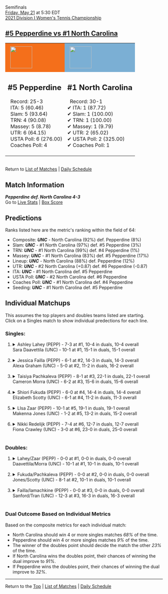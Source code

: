 Semifinals[](#top)<a name="top"></a>  
[Friday, May 21](../../schedule/05-21.md) at 5:30 EDT  
[2021 Division I Women's Tennis Championship](../index.md)  
## [#5 Pepperdine vs #1 North Carolina](https://www.ncaa.com/game/5833707)  

<table><tr style="background-color: #d9d9d9 !important"><td style="background-color: #F46F1B !important"><img src="https://www.ncaa.com/sites/default/files/images/logos/schools/p/pepperdine.70.png" width="70" height="70" style="padding: 8px;" /></td><td style="background-color: #7BAFD4 !important"><img src="https://www.ncaa.com/sites/default/files/images/logos/schools/n/north-carolina.70.png" width="70" height="70" style="padding: 8px;" /></td></tr><tr>
<td>  

<h2>#5 Pepperdine</h2>  
&nbsp; Record: 25-3<br>  
&nbsp; ITA: 5 (60.46)<br>  
&nbsp; Slam: 5 (93.64)<br>  
&nbsp; TRN: 4 (90.08)<br>  
&nbsp; Massey: 5 (8.78)<br>  
&nbsp; UTR: 6 (64.15)<br>  
&nbsp; USTA Poll: 6 (276.00)<br>  
&nbsp; Coaches Poll: 4<br>  
<br>  

</td>
<td>  

<h2>#1 North Carolina</h2>  
&nbsp; Record: 30-1<br>  
&#10004; ITA: 1 (87.72)<br>  
&#10004; Slam: 1 (100.00)<br>  
&#10004; TRN: 1 (100.00)<br>  
&#10004; Massey: 1 (9.79)<br>  
&#10004; UTR: 2 (65.02)<br>  
&#10004; USTA Poll: 2 (325.00)<br>  
&#10004; Coaches Poll: 1<br>  
<br>  

</td>
</tr></table>  


<br>Return to [List of Matches](../index.md) &#124; [Daily Schedule](../../schedule/05-21.md)

## Match Information  
***Pepperdine def. North Carolina 4-3***  
Go to [Live Stats](http://scores.tennisticker.de/usa/ustanc/conf/lp.html?lid=83) | [Box Score](https://www.ustanationalcampus.com/content/dam/nationalcampus/collegiate/ncaa2021/pdf/WSFPEPPUNC.pdf)  

## Predictions  

Ranks listed here are the metric's ranking within the field of 64:  
- Composite: ***UNC*** - North Carolina (92%) def. Pepperdine (8%)  
- Slam: ***UNC*** - #1 North Carolina (97%) def. #5 Pepperdine (3%)  
- TRN: ***UNC*** - #1 North Carolina (99%) def. #4 Pepperdine (1%)  
- Massey: ***UNC*** - #1 North Carolina (83%) def. #5 Pepperdine (17%)  
- Lineup: ***UNC*** - North Carolina (88%) def. Pepperdine (12%)  
- UTR: ***UNC*** - #2 North Carolina (+0.87) def. #6 Pepperdine (-0.87)  
- ITA: ***UNC*** - #1 North Carolina def. #5 Pepperdine  
- USTA Poll: ***UNC*** - #2 North Carolina def. #6 Pepperdine  
- Coaches Poll: ***UNC*** - #1 North Carolina def. #4 Pepperdine  
- Seeding: ***UNC*** - #1 North Carolina def. #5 Pepperdine  

## Individual Matchups  
This assumes the top players and doubles teams listed are starting.  
Click on a Singles match to show individual predections for each line.  

### Singles:  

<ol>
<li><details>
<summary markdown="span">Ashley Lahey (PEPP) - 7-3 at #1, 10-4 in duals, 10-4 overall<br>Sara Daavettila (UNC) - 10-1 at #1, 15-1 in duals, 15-1 overall</summary>
<h4>Predictions</h4><ul>
<li>Composite: <b><i>UNC</i></b> - Daavettila (77%) def. Lahey (23%)</li>  
<li>Slam: <b><i>UNC</i></b> - Daavettila (77%) def. Lahey (23%)</li>  
<li>TRN: <b><i>UNC</i></b> - Daavettila (86%) def. Lahey (14%)</li>  
<li>Massey: <b><i>UNC</i></b> - Daavettila (76%) def. Lahey (24%)</li>  
<li>UTR: <b><i>UNC</i></b> - Daavettila (68%) def. Lahey (32%)</li>  
<li>ITA: <b><i>UNC</i></b> - Daavettila (64.17) def. Lahey (7.80)</li>  
</ul>
</details>&nbsp;</li>
<li><details>
<summary markdown="span">Jessica Failla (PEPP) - 6-1 at #2, 14-3 in duals, 14-3 overall<br>Alexa Graham (UNC) - 5-0 at #2, 11-2 in duals, 16-2 overall</summary>
<h4>Predictions</h4><ul>
<li>Composite: <b><i>UNC</i></b> - Graham (53%) def. Failla (47%)</li>  
<li>Slam: <b><i>PEPP</i></b> - Failla (51%) def. Graham (49%)</li>  
<li>TRN: <b><i>PEPP</i></b> - Failla (58%) def. Graham (42%)</li>  
<li>Massey: <b><i>UNC</i></b> - Graham (64%) def. Failla (36%)</li>  
<li>UTR: <b><i>UNC</i></b> - Graham (58%) def. Failla (42%)</li>  
<li>ITA: <b><i>PEPP</i></b> - Failla (23.38) def. Graham (15.03)</li>  
</ul>
</details>&nbsp;</li>
<li><details>
<summary markdown="span">Taisiya Pachkaleva (PEPP) - 8-1 at #3, 22-1 in duals, 22-1 overall<br>Cameron Morra (UNC) - 6-2 at #3, 15-6 in duals, 15-6 overall</summary>
<h4>Predictions</h4><ul>
<li>Composite: <b><i>PEPP</i></b> - Pachkaleva (59%) def. Morra (41%)</li>  
<li>Slam: <b><i>UNC</i></b> - Morra (54%) def. Pachkaleva (46%)</li>  
<li>TRN: <b><i>PEPP</i></b> - Pachkaleva (76%) def. Morra (24%)</li>  
<li>Massey: <b><i>PEPP</i></b> - Pachkaleva (50%) def. Morra (50%)</li>  
<li>UTR: <b><i>PEPP</i></b> - Pachkaleva (67%) def. Morra (33%)</li>  
<li>ITA: <b><i>UNC</i></b> - Morra (20.00) def. Pachkaleva (6.37)</li>  
</ul>
</details>&nbsp;</li>
<li><details>
<summary markdown="span">Shiori Fukuda (PEPP) - 6-0 at #4, 14-4 in duals, 14-4 overall<br>Elizabeth Scotty (UNC) - 6-1 at #4, 11-2 in duals, 11-3 overall</summary>
<h4>Predictions</h4><ul>
<li>Composite: <b><i>UNC</i></b> - Scotty (57%) def. Fukuda (43%)</li>  
<li>Slam: <b><i>UNC</i></b> - Scotty (51%) def. Fukuda (49%)</li>  
<li>TRN: <b><i>PEPP</i></b> - Fukuda (54%) def. Scotty (46%)</li>  
<li>Massey: <b><i>UNC</i></b> - Scotty (65%) def. Fukuda (35%)</li>  
<li>UTR: <b><i>UNC</i></b> - Scotty (69%) def. Fukuda (31%)</li>  
<li>ITA: <b><i>UNC</i></b> - Scotty (5.93) def. Fukuda (4.88)</li>  
</ul>
</details>&nbsp;</li>
<li><details>
<summary markdown="span">LIsa Zaar (PEPP) - 10-1 at #5, 19-1 in duals, 19-1 overall<br>Makenna Jones (UNC) - 1-2 at #5, 13-2 in duals, 15-2 overall</summary>
<h4>Predictions</h4><ul>
<li>Composite: <b><i>UNC</i></b> - Jones (74%) def. Zaar (26%)</li>  
<li>Slam: <b><i>UNC</i></b> - Jones (81%) def. Zaar (19%)</li>  
<li>TRN: <b><i>UNC</i></b> - Jones (77%) def. Zaar (23%)</li>  
<li>Massey: <b><i>UNC</i></b> - Jones (76%) def. Zaar (24%)</li>  
<li>UTR: <b><i>UNC</i></b> - Jones (62%) def. Zaar (38%)</li>  
<li>ITA: <b><i>UNC</i></b> - Jones (18.39) def. Zaar (4.47)</li>  
</ul>
</details>&nbsp;</li>
<li><details>
<summary markdown="span">Nikki Redelijk (PEPP) - 7-4 at #6, 12-7 in duals, 12-7 overall<br>Fiona Crawley (UNC) - 3-0 at #6, 23-0 in duals, 25-0 overall</summary>
<h4>Predictions</h4><ul>
<li>Composite: <b><i>UNC</i></b> - Crawley (95%) def. Redelijk (5%)</li>  
<li>Slam: <b><i>UNC</i></b> - Crawley (96%) def. Redelijk (4%)</li>  
<li>TRN: <b><i>UNC</i></b> - Crawley (98%) def. Redelijk (2%)</li>  
<li>Massey: <b><i>UNC</i></b> - Crawley (94%) def. Redelijk (6%)</li>  
<li>UTR: <b><i>UNC</i></b> - Crawley (91%) def. Redelijk (9%)</li>  
<li>ITA: <b><i>UNC</i></b> - Crawley (16.89) def. Redelijk (1.87)</li>  
</ul>
</details>&nbsp;</li>
</ol>

### Doubles:  

<ol>
<li><details>
<summary markdown="span">Lahey/Zaar (PEPP) - 0-0 at #1, 0-0 in duals, 0-0 overall<br>Daavettila/Morra (UNC) - 10-1 at #1, 10-1 in duals, 10-1 overall</summary>
<br>Sorry, we don't have any metrics for this match
</details>&nbsp;</li>
<li><details>
<summary markdown="span">Fukuda/Pachkaleva (PEPP) - 0-0 at #2, 0-0 in duals, 0-0 overall<br>Jones/Scotty (UNC) - 8-1 at #2, 10-1 in duals, 10-1 overall</summary>
<br>Sorry, we don't have any metrics for this match
</details>&nbsp;</li>
<li><details>
<summary markdown="span">Failla/Iamachkine (PEPP) - 0-0 at #3, 0-0 in duals, 0-0 overall<br>Sanford/Tran (UNC) - 12-3 at #3, 16-3 in duals, 16-3 overall</summary>
<br>Sorry, we don't have any metrics for this match
</details>&nbsp;</li>
</ol>

### Dual Outcome Based on Individual Metrics  
  
Based on the composite metrics for each individual match:  
- North Carolina should win 4 or more singles matches *68%* of the time.  
- Pepperdine should win 4 or more singles matches *9%* of the time.  
- The winner of the doubles point should decide the match the other *23%* of the time.  
- If North Carolina wins the doubles point, their chances of winning the dual improve to *91%*.  
- If Pepperdine wins the doubles point, their chances of winning the dual improve to *32%*.  
  
------

Return to the [Top](#top) &#124; [List of Matches](../index.md) &#124; [Daily Schedule](../../schedule/05-21.md)  
